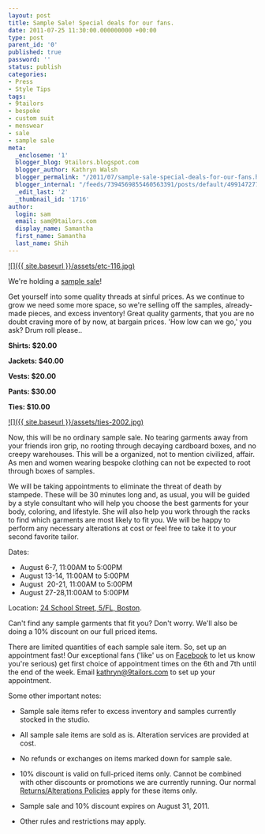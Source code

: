 ```yaml
---
layout: post
title: Sample Sale! Special deals for our fans.
date: 2011-07-25 11:30:00.000000000 +00:00
type: post
parent_id: '0'
published: true
password: ''
status: publish
categories:
- Press
- Style Tips
tags:
- 9tailors
- bespoke
- custom suit
- menswear
- sale
- sample sale
meta:
  _encloseme: '1'
  blogger_blog: 9tailors.blogspot.com
  blogger_author: Kathryn Walsh
  blogger_permalink: "/2011/07/sample-sale-special-deals-for-our-fans.html"
  blogger_internal: "/feeds/7394569855460563391/posts/default/499147277130959753"
  _edit_last: '2'
  _thumbnail_id: '1716'
author:
  login: sam
  email: sam@9tailors.com
  display_name: Samantha
  first_name: Samantha
  last_name: Shih
---
```

[![]({{ site.baseurl }}/assets/etc-116.jpg)](http://4.bp.blogspot.com/-Hkw-BMje6NM/TjF-mMt53tI/AAAAAAAAKDs/u5BxDxGzdvs/s1600/etc-116.jpg)

We're holding a [sample sale](http://en.wikipedia.org/wiki/Sample_sale)!

Get yourself into some quality threads at sinful prices. As we continue to grow we need some more space, so we're selling off the samples, already-made pieces, and excess inventory! Great quality garments, that you are no doubt craving more of by now, at bargain prices. 'How low can we go,' you ask? Drum roll please..

**Shirts: $20.00**

**Jackets: $40.00**

**Vests: $20.00**

**Pants: $30.00**

**Ties: $10.00**

[![]({{ site.baseurl }}/assets/ties-2002.jpg)](http://3.bp.blogspot.com/-mXs6aUWfreQ/TjF-ulfl8SI/AAAAAAAAKD0/0yOqOuyyVxY/s1600/ties-2002.jpg)

Now, this will be no ordinary sample sale. No tearing garments away from your friends iron grip, no rooting through decaying cardboard boxes, and no creepy warehouses. This will be a organized, not to mention civilized, affair. As men and women wearing bespoke clothing can not be expected to root through boxes of samples.

We will be taking appointments to eliminate the threat of death by stampede. These will be 30 minutes long and, as usual, you will be guided by a style consultant who will help you choose the best garments for your body, coloring, and lifestyle. She will also help you work through the racks to find which garments are most likely to fit you. We will be happy to perform any necessary alterations at cost or feel free to take it to your second favorite tailor.

Dates:

*   August 6-7, 11:00AM to 5:00PM
*   August 13-14, 11:00AM to 5:00PM
*   August  20-21, 11:00AM to 5:00PM
*   August 27-28,11:00AM to 5:00PM

Location: [24 School Street, 5/FL, Boston](http://maps.google.com/maps/place?q=24+School+Street,+Boston,+MA&hl=en&ftid=0x89e370848404b629:0xc4686058b2712ced).

Can't find any sample garments that fit you? Don't worry. We'll also be doing a 10% discount on our full priced items.

There are limited quantities of each sample sale item. So, set up an appointment fast! Our exceptional fans ('like' us on [Facebook](https://www.facebook.com/pages/9tailors/49696314250?ref=ts) to let us know you're serious) get first choice of appointment times on the 6th and 7th until the end of the week. Email [kathryn@9tailors.com](mailto:kathryn@9tailors.com) to set up your appointment.

  
Some other important notes:

*   Sample sale items refer to excess inventory and samples currently stocked in the studio.

*   All sample sale items are sold as is. Alteration services are provided at cost.
*   No refunds or exchanges on items marked down for sample sale. 
*   10% discount is valid on full-priced items only. Cannot be combined with other discounts or promotions we are currently running. Our normal [Returns/Alterations Policies](http://9tailors.com/pages/#%21/pages/customer_service/return_and_alterations_policy) apply for these items only.
*   Sample sale and 10% discount expires on August 31, 2011.
*   Other rules and restrictions may apply.